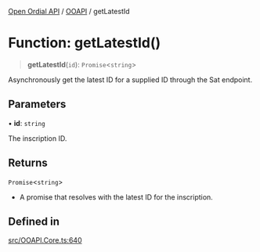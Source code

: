 [Open Ordial API](../../README.md) / [OOAPI](../README.md) / getLatestId

# Function: getLatestId()

> **getLatestId**(`id`): `Promise`\<`string`\>

Asynchronously get the latest ID for a supplied ID through the Sat endpoint.

## Parameters

• **id**: `string`

The inscription ID.

## Returns

`Promise`\<`string`\>

- A promise that resolves with the latest ID for the inscription.

## Defined in

[src/OOAPI.Core.ts:640](https://github.com/open-ordinal/open-ordinal-api/blob/70e118e56492403aed907a3616034144dfc18228/src/OOAPI.Core.ts#L640)
